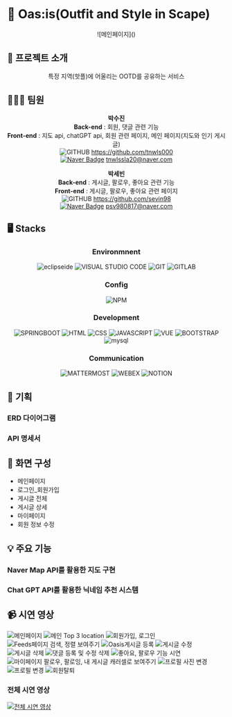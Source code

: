 # 🌴 Oas:is(Outfit and Style in Scape)
<div align="center">
  ![메인페이지]()
</div>

## 👚 프로젝트 소개
<div align="center">
  특정 지역(핫플)에 어울리는 OOTD를 공유하는 서비스
</div>

## 🧑‍🤝‍🧑 팀원
<div align="center">
  
  **박수진**<br>
  **Back-end** : 회원, 댓글 관련 기능<br>
  **Front-end** : 지도 api, chatGPT api, 회원 관련 페이지, 메인 페이지(지도와 인기 게시글)<br>
  ![GITHUB](https://img.shields.io/badge/GITHUB-000000.svg?&style=for-the-badge&logo=GITHUB&logoColor=white)
 https://github.com/tnwls000<br>
  [![Naver Badge](https://img.shields.io/badge/Naver-03C75A?style=flat-square&logo=Naver&logoColor=white&link=mailto:choikl3115@naver.com)](mailto:tnwlssla20@naver.com) tnwlssla20@naver.com

  **박세빈**<br>
  **Back-end** : 게시글, 팔로우, 좋아요 관련 기능<br>
  **Front-end** : 게시글, 팔로우, 좋아요 관련 페이지<br>
  ![GITHUB](https://img.shields.io/badge/GITHUB-000000.svg?&style=for-the-badge&logo=GITHUB&logoColor=white)
 https://github.com/sevin98<br>
 [![Naver Badge](https://img.shields.io/badge/Naver-03C75A?style=flat-square&logo=Naver&logoColor=white&link=mailto:choikl3115@naver.com)](mailto:psv980817@naver.com) psv980817@naver.com
</div>

## 🖥️ Stacks
<div align="center">

  ### Environmnent

![eclipseide](https://img.shields.io/badge/eclipse-2C2255.svg?&style=for-the-badge&logo=eclipseide&logoColor=white)
![VISUAL STUDIO CODE](https://img.shields.io/badge/VISUAL%20STUDIO%20CODE-007ACC.svg?&style=for-the-badge&logo=VISUAL%20STUDIO%20CODE&logoColor=white)
![GIT](https://img.shields.io/badge/GIT-F05032.svg?&style=for-the-badge&logo=GIT&logoColor=white)
![GITLAB](https://img.shields.io/badge/GITLAB-FC6D26.svg?&style=for-the-badge&logo=GITHUB&logoColor=white)

</div>
<div align="center">

### Config

![NPM](https://img.shields.io/badge/NPM-CB3837.svg?&style=for-the-badge&logo=NPM&logoColor=white)

</div>
<div align="center">

### Development

![SPRINGBOOT](https://img.shields.io/badge/SPRING%20BOOT-6DB33F.svg?&style=for-the-badge&logo=SPRING%20BOOT&logoColor=white)
![HTML](https://img.shields.io/badge/HTML-E34F26.svg?&style=for-the-badge&logo=JAVASCRIPT&logoColor=white)
![CSS](https://img.shields.io/badge/CSS-1572B6.svg?&style=for-the-badge&logo=JAVASCRIPT&logoColor=white)
![JAVASCRIPT](https://img.shields.io/badge/JAVASCRIPT-F7DF1E.svg?&style=for-the-badge&logo=JAVASCRIPT&logoColor=white)
![VUE](https://img.shields.io/badge/VUE-4FC08D.svg?&style=for-the-badge&logo=VUE.JS&logoColor=white)
![BOOTSTRAP](https://img.shields.io/badge/BOOTSTRAP-7952B3.svg?&style=for-the-badge&logo=BOOTSTRAP&logoColor=white)
![mysql](https://img.shields.io/badge/MYSQL-4479A1.svg?&style=for-the-badge&logo=mysql&logoColor=white)

</div>
<div align="center">
  
### Communication

![MATTERMOST](https://img.shields.io/badge/MATTERMOST-0058CC.svg?&style=for-the-badge&logo=MATTERMOST&logoColor=white)
![WEBEX](https://img.shields.io/badge/WEBEX-000000.svg?&style=for-the-badge&logo=WEBEX&logoColor=white)
![NOTION](https://img.shields.io/badge/NOTION-000000.svg?&style=for-the-badge&logo=notion.JS&logoColor=white)
</div>

## 🤔 기획
### ERD 다이어그램
### API 명세서

## 🔎 화면 구성

- 메인페이지
- 로그인_회원가입
- 게시글 전체
- 게시글 상세
- 마이페이지
- 회원 정보 수정


## 💡 주요 기능
### Naver Map API를 활용한 지도 구현
### Chat GPT API를 활용한 닉네임 추천 시스템

## 📹 시연 영상

![메인페이지](https://github.com/tnwls000/Oasis/assets/117634128/5fd51454-7bec-4e7e-912d-1931f017bdb7)
![메인 Top 3 location](https://github.com/tnwls000/Oasis/assets/117634128/525caf8a-5684-4302-b621-5d4d9ea5e475)
![회원가입, 로그인](https://github.com/tnwls000/Oasis/assets/117634128/eef4140a-21fe-41c2-b2ef-d0c20b17b7b4)
![Feeds페이지 검색, 정렬 보여주기](https://github.com/tnwls000/Oasis/assets/117634128/675252e1-3401-48f3-8f97-deec575360a8)
![Oasis게시글 등록](https://github.com/tnwls000/Oasis/assets/117634128/5cc4226b-eab5-4656-8a4d-49c58a679010)
![게시글 수정](https://github.com/tnwls000/Oasis/assets/117634128/0a6471d9-0f33-4a66-ba6e-3064f842ecb9)
![게시글 삭제](https://github.com/tnwls000/Oasis/assets/117634128/bde52088-4e9a-41e6-8804-21b9b0ee8a9a)
![댓글 등록 및 수정 삭제](https://github.com/tnwls000/Oasis/assets/117634128/75af5bdc-1e1a-4872-9bd2-42a626600c4d)
![좋아요, 팔로우 기능 시연](https://github.com/tnwls000/Oasis/assets/117634128/515a9d5a-fa92-49d6-b978-1c7dad84ce90)
![마이페이지 팔로우, 팔로잉, 내 게시글 캐러셀로 보여주기](https://github.com/tnwls000/Oasis/assets/117634128/2526ede9-74eb-449e-b62e-45bfec408f72)
![프로필 사진 변경](https://github.com/tnwls000/Oasis/assets/117634128/86c888e5-3086-43a7-8a51-0d27ad339f22)
![프로필 변경](https://github.com/tnwls000/Oasis/assets/117634128/a526b45f-d768-421e-84b1-a9d790cfdf9a)
![회원탈퇴](https://github.com/tnwls000/Oasis/assets/117634128/7f5e8148-3a35-4a43-8f07-4c3810ef3ea4)


### 전체 시연 영상
[![전체 시연 영상](http://img.youtube.com/vi/XC6j_dGdDJ0/0.jpg)](https://youtu.be/XC6j_dGdDJ0)
